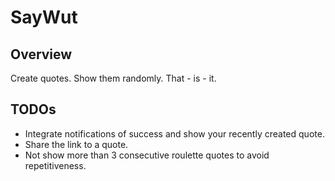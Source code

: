 # SayWut
## Overview
  Create quotes. Show them randomly. That - is - it.
## TODOs
- Integrate notifications of success and show your recently created quote.
- Share the link to a quote.
- Not show more than 3 consecutive roulette quotes to avoid repetitiveness.
